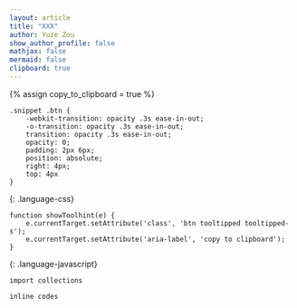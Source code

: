 ```yaml
---
layout: article
title: "XXX"
author: Yuze Zou
show_author_profile: false
mathjax: false
mermaid: false
clipboard: true
---
```


{% assign copy_to_clipboard = true %}

<div class="snippet" markdown="1">

```
.snippet .btn {
	-webkit-transition: opacity .3s ease-in-out;
	-o-transition: opacity .3s ease-in-out;
	transition: opacity .3s ease-in-out;
	opacity: 0;
	padding: 2px 6px;
	position: absolute;
	right: 4px;
	top: 4px
}
```
{: .language-css}
</div>

<div class="snippet" markdown="1">

```
function showToolhint(e) {
	e.currentTarget.setAttribute('class', 'btn tooltipped tooltipped-s');
	e.currentTarget.setAttribute('aria-label', 'copy to clipboard');
}
```
{: .language-javascript}
</div>

```
import collections
```

`inline codes`

